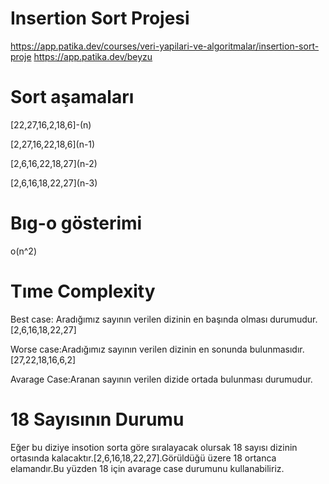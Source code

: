 # Insertion Sort Projesi

https://app.patika.dev/courses/veri-yapilari-ve-algoritmalar/insertion-sort-proje
https://app.patika.dev/beyzu
# Sort aşamaları
<p>[22,27,16,2,18,6]-(n)
<p>[2,27,16,22,18,6](n-1)
<p>[2,6,16,22,18,27](n-2)
<p>[2,6,16,18,22,27](n-3)

# Bıg-o gösterimi
o(n^2)

# Tıme Complexity
<p>Best case: Aradığımız sayının verilen dizinin en başında olması durumudur.[2,6,16,18,22,27]
<p>Worse case:Aradığımız sayının verilen dizinin en sonunda bulunmasıdır.[27,22,18,16,6,2]
<p>Avarage Case:Aranan sayının verilen dizide ortada bulunması durumudur.

# 18 Sayısının Durumu
Eğer bu diziye insotion sorta göre sıralayacak olursak 18 sayısı dizinin ortasında kalacaktır.[2,6,16,18,22,27].Görüldüğü üzere 18 ortanca elamandır.Bu yüzden 18 için avarage case durumunu kullanabiliriz.
